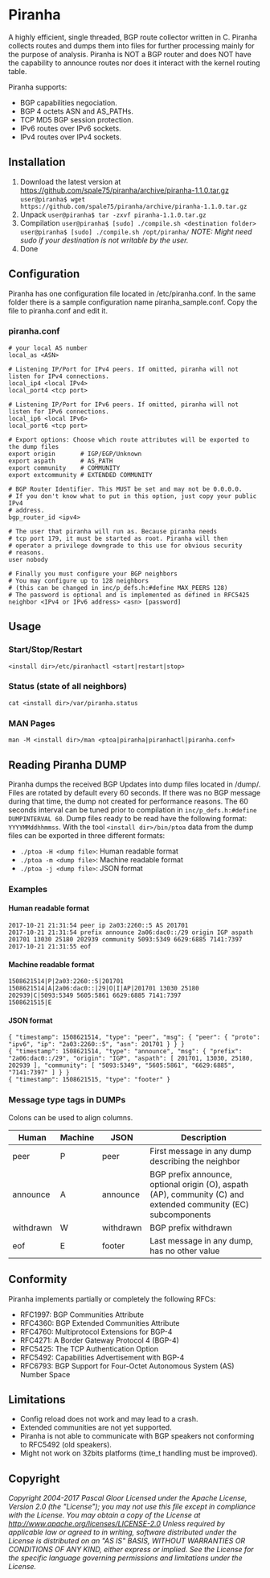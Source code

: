 # Piranha
A highly efficient, single threaded, BGP route collector written in C.
Piranha collects routes and dumps them into files for further processing mainly for the purpose of analysis.
Piranha is NOT a BGP router and does NOT have the capability to announce routes nor does it interact with the kernel routing table.

Piranha supports:
* BGP capabilities negociation.
* BGP 4 octets ASN and AS_PATHs.
* TCP MD5 BGP session protection.
* IPv6 routes over IPv6 sockets.
* IPv4 routes over IPv4 sockets.

## Installation

1. Download the latest version at https://github.com/spale75/piranha/archive/piranha-1.1.0.tar.gz
```user@piranha$ wget https://github.com/spale75/piranha/archive/piranha-1.1.0.tar.gz```
2. Unpack
```user@piranha$ tar -zxvf piranha-1.1.0.tar.gz```
3. Compilation
```user@piranha$ [sudo] ./compile.sh <destination folder>```
```user@piranha$ [sudo] ./compile.sh /opt/piranha/```
*NOTE: Might need sudo if your destination is not writable by the user.*
4. Done

## Configuration
Piranha has one configuration file located in <destination folder>/etc/piranha.conf. In the same folder there is a sample configuration name piranha_sample.conf. Copy the file to piranha.conf and edit it.

### piranha.conf
```
# your local AS number
local_as <ASN>

# Listening IP/Port for IPv4 peers. If omitted, piranha will not listen for IPv4 connections.
local_ip4 <local IPv4>
local_port4 <tcp port>

# Listening IP/Port for IPv6 peers. If omitted, piranha will not listen for IPv6 connections.
local_ip6 <local IPv6>
local_port6 <tcp port>

# Export options: Choose which route attributes will be exported to the dump files
export origin       # IGP/EGP/Unknown
export aspath       # AS_PATH
export community    # COMMUNITY
export extcommunity # EXTENDED COMMUNITY

# BGP Router Identifier. This MUST be set and may not be 0.0.0.0.
# If you don't know what to put in this option, just copy your public IPv4
# address.
bgp_router_id <ipv4>

# The user that piranha will run as. Because piranha needs
# tcp port 179, it must be started as root. Piranha will then
# operator a privilege downgrade to this use for obvious security
# reasons.
user nobody

# Finally you must configure your BGP neighbors
# You may configure up to 128 neighbors
# (this can be changed in inc/p_defs.h:#define MAX_PEERS 128)
# The password is optional and is implemented as defined in RFC5425
neighbor <IPv4 or IPv6 address> <asn> [password]
```
## Usage
### Start/Stop/Restart
    <install dir>/etc/piranhactl <start|restart|stop>
### Status (state of all neighbors)
    cat <install dir>/var/piranha.status
### MAN Pages
    man -M <install dir>/man <ptoa|piranha|piranhactl|piranha.conf>

## Reading Piranha DUMP
Piranha dumps the received BGP Updates into dump files located in <install dir>/dump/<neighbor IP>. Files are rotated by default every 60 seconds. If there was no BGP message during that time, the dump not created for performance reasons. The 60 seconds interval can be tuned prior to compilation in `inc/p_defs.h:#define DUMPINTERVAL 60`.
Dump files ready to be read have the following format: `YYYYMMddhhmmss`.
With the tool `<install dir>/bin/ptoa` data from the dump files can be exported in three different formats:

* `./ptoa -H <dump file>`: Human readable format
* `./ptoa -m <dump file>`: Machine readable format
* `./ptoa -j <dump file>`: JSON format

### Examples
#### Human readable format
```
2017-10-21 21:31:54 peer ip 2a03:2260::5 AS 201701
2017-10-21 21:31:54 prefix announce 2a06:dac0::/29 origin IGP aspath 201701 13030 25180 202939 community 5093:5349 6629:6885 7141:7397
2017-10-21 21:31:55 eof
```
#### Machine readable format
```
1508621514|P|2a03:2260::5|201701
1508621514|A|2a06:dac0::|29|O|I|AP|201701 13030 25180 202939|C|5093:5349 5605:5861 6629:6885 7141:7397
1508621515|E
```
#### JSON format
```
{ "timestamp": 1508621514, "type": "peer", "msg": { "peer": { "proto": "ipv6", "ip": "2a03:2260::5", "asn": 201701 } } }
{ "timestamp": 1508621514, "type": "announce", "msg": { "prefix": "2a06:dac0::/29", "origin": "IGP", "aspath": [ 201701, 13030, 25180, 202939 ], "community": [ "5093:5349", "5605:5861", "6629:6885", "7141:7397" ] } }
{ "timestamp": 1508621515, "type": "footer" }
```

### Message type tags in DUMPs
Colons can be used to align columns.

| Human | Machine | JSON | Description |
|-|-|-|-|
| peer | P | peer | First message in any dump describing the neighbor |
| announce | A | announce | BGP prefix announce, optional origin (O), aspath (AP), community (C) and extended community (EC) subcomponents |
| withdrawn | W | withdrawn | BGP prefix withdrawn |
| eof | E | footer | Last message in any dump, has no other value |


## Conformity
Piranha implements partially or completely the following RFCs:
* RFC1997: BGP Communities Attribute
* RFC4360: BGP Extended Communities Attribute
* RFC4760: Multiprotocol Extensions for BGP-4
* RFC4271: A Border Gateway Protocol 4 (BGP-4)
* RFC5425: The TCP Authentication Option
* RFC5492: Capabilities Advertisement with BGP-4
* RFC6793: BGP Support for Four-Octet Autonomous System (AS) Number Space

## Limitations
* Config reload does not work and may lead to a crash.
* Extended communities are not yet supported.
* Piranha is not able to communicate with BGP speakers not conforming to RFC5492 (old speakers).
* Might not work on 32bits platforms (time_t handling must be improved).

## Copyright

*Copyright 2004-2017 Pascal Gloor*
*Licensed under the Apache License, Version 2.0 (the "License"); you may not use this file except in compliance with the License. You may obtain a copy of the License at http://www.apache.org/licenses/LICENSE-2.0*
*Unless required by applicable law or agreed to in writing, software distributed under the License is distributed on an "AS IS" BASIS, WITHOUT WARRANTIES OR CONDITIONS OF ANY KIND, either express or implied. See the License for the specific language governing permissions and limitations under the License.*

